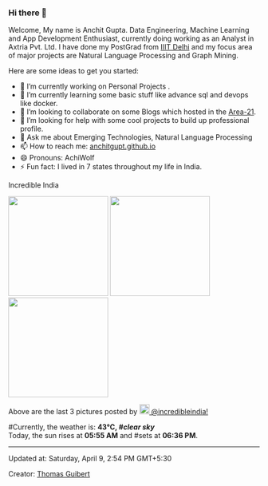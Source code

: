 ### Hi there 👋

Welcome, My name is Anchit Gupta. 
Data Engineering, Machine Learning and App Development Enthusiast, currently doing working as an Analyst in Axtria Pvt. Ltd. I have done my PostGrad from [IIIT Delhi](https://www.iiitd.ac.in/) and my focus area of major projects are Natural Language Processing and Graph Mining.
<!-- **anchitgupt/anchitgupt** is a ✨ _special_ ✨ repository because its `README.md` (this file) appears on your GitHub profile. -->

Here are some ideas to get you started:

- 🔭 I’m currently working on Personal Projects	.
- 🌱 I’m currently learning some basic stuff like advance sql and devops like docker.
- 👯 I’m looking to collaborate on some Blogs which hosted in the [Area-21](https://medium.com/area-21/).
- 🤔 I’m looking for help with some cool projects to build up professional profile.
- 💬 Ask me about Emerging Technologies, Natural Language Processing
- 📫 How to reach me: [anchitgupt.github.io](anchitgupt.github.io)
- 😄 Pronouns: AchiWolf
- ⚡ Fun fact: I lived in 7 states throughout my life in India.


Incredible India 

<p><img width="200" src="https:&#x2F;&#x2F;cdn1.picuki.com&#x2F;hosted-by-instagram&#x2F;q&#x3D;0exhNuNYnjBcaS3SYdxKjf8K2fRyWgxSZ60STLepjSVmIR1vLHOapZA0mpCj4yRwKwVlASuRYz1n44IsU1RTCT17PUHdQbOATzpX76mdXOugvDJk%7C%7CZ9pnL83JHIeZHCu9MAlUWapNWwSDv5PHL%7C%7Clo7gX5vnvbCgAojOMMbBCyQlWotfpUrJy9ZRxt+S4jkja45BsNz5F%7C%7CH8kKl1lrtrb+XdbEvf0PMd6trV2QaUNh4kG5OKopCu7Lm4rbzMvR2bZhYXCoOELhn6+cSIL+mmWEqU6JG0mvlmpgBMF9IkqhdiDFotpidM%7C%7Ck4H2bUdBXG9p+kMjxNKyn36dOF+I6w5G6DDmzaaQZtM+8pqlPMqpePHh4SvzQ4b%7C%7CN4t8e28iVPbRVgeLdcSOAppO0IRKQa4cggzhoVebMo%7C%7C63yxiDTEX1DaNCsoj" /> <img width="200" src="https:&#x2F;&#x2F;cdn1.picuki.com&#x2F;hosted-by-instagram&#x2F;q&#x3D;0exhNuNYnjBcaS3SYdxKjf8K2fRyWgxSZ60STLepjSVmIR1vLHOapZA0mpCj4yRwKwVlASuRYz1n7IsuVVRSDT15PkzcQL2ITzhU56+cV+ymvD1i8J5jnL88Kn0WZXOt8MopUGKpNWwPG%7C%7CsAULjh7uZE+fjvcjYbrjKaKrxDkDdttdCwFahlza4lsfe4kx2xu5xncG114WNxahlw5OLUqQUCSKnjMcF6saR5UvoAjcZWpr6gmCG2GGM5b295BTGS9IjOkqg8iyDXdzQspjD2F+8EIU8hjl246hwBpYklmZXwBq5u+MZh5pP1REpBWmhm+jVMlpDtuiTvSUGI%7C%7CgVRwGKOlf7lNPEu+8WgGtKpDePA+zvPN5KIQ5ZVSyoaLeTbB1nRE%7C%7CegKfsPnZEeEsha8EiP%7C%7Ch6qWYXX%7C%7CwQ3CzAX1WbeW8dUG9vb+6GnzWTZhmDZogE9yJ8&#x3D;" /> <img width="200" src="https:&#x2F;&#x2F;cdn1.picuki.com&#x2F;hosted-by-instagram&#x2F;q&#x3D;0exhNuNYnjBcaS3SYdxKjf8K2fRyWgxSZ60STLepjSVmIR1vLHOapZA0mpCj4yRwKwVlASuRYz1n44ItVV1TCD15OULfQLeOTDZS56+eU+3N0jNi85Bilb03KnQWbX6u%7C%7C8ArVgmYdTUdHOlPHL%7C%7Clo79UvOa0LGFq8zCXW%7C%7CdEnGZK55f0Z7F9mt9wuuS4jkja45BsNz5F%7C%7CH8kKl1lrtrb+XdbEvf0PMd6trV2QaUNh4kG5OKopCu7Lm4rbzMvR2jZhYXCoOELhn7%7C%7CczQyxFHqEp4aBm0m2XCMuDdn9IkqhdiDFotpidM%7C%7Ck4H2bUdBXG9p+kMjxNKyn36dOF+I6xp3yFj0%7C%7CZKpQvpygrD0GvisWt%7C%7Cf+DGUWYfUFatiTnc7It%7C%7CEYm2LOaPvD+xe0IRKQa4cggmQp1XqMo%7C%7C63yxiDTEX1DaNCsoj" /></p>
<p>Above are the last 3 pictures posted by <a href="https://www.instagram.com/incredibleindia/" target="_blank"><img src="https://upload.wikimedia.org/wikipedia/commons/thumb/e/e7/Instagram_logo_2016.svg/1024px-Instagram_logo_2016.svg.png" width="20"/> @incredibleindia!</a><br/>

#Currently, the weather is: <b> 43°C, #<i>clear sky</i></b></br>Today, the sun rises at <b>05:55 AM</b> and #sets at <b>06:36 PM</b>.</p>

---
Updated at: Saturday, April 9, 2:54 PM GMT+5:30

Creator: [Thomas Guibert](https://github.com/thmsgbrt)
